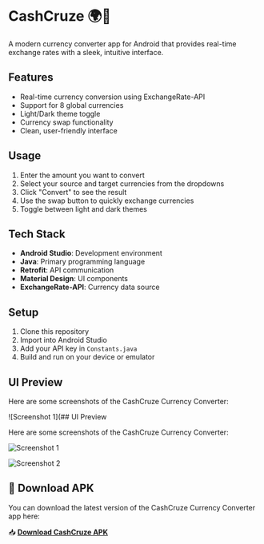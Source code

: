 # CashCruze 🌍💸

A modern currency converter app for Android that provides real-time exchange rates with a sleek, intuitive interface.

## Features
- Real-time currency conversion using ExchangeRate-API
- Support for 8 global currencies
- Light/Dark theme toggle
- Currency swap functionality
- Clean, user-friendly interface

## Usage
1. Enter the amount you want to convert
2. Select your source and target currencies from the dropdowns
3. Click "Convert" to see the result
4. Use the swap button to quickly exchange currencies
5. Toggle between light and dark themes

## Tech Stack
- **Android Studio**: Development environment
- **Java**: Primary programming language
- **Retrofit**: API communication
- **Material Design**: UI components
- **ExchangeRate-API**: Currency data source

## Setup
1. Clone this repository
2. Import into Android Studio
3. Add your API key in `Constants.java`
4. Build and run on your device or emulator

## UI Preview

Here are some screenshots of the CashCruze Currency Converter:

![Screenshot 1](## UI Preview

Here are some screenshots of the CashCruze Currency Converter:

![Screenshot 1](https://raw.githubusercontent.com/Kksahoo02/CashCruze-Currency-Converter/main/path-to-image/Screenshot_20250314_095848-portrait.png)

![Screenshot 2](https://raw.githubusercontent.com/Kksahoo02/CashCruze-Currency-Converter/main/path-to-image/Screenshot_20250314_095856-portrait.png)

## 📱 Download APK

You can download the latest version of the CashCruze Currency Converter app here:

📥 **[Download CashCruze APK](https://github.com/Kksahoo02/CashCruze-Currency-Converter/raw/main/path-to-apk/CashCruze-CurrencyConverter.apk)**  

